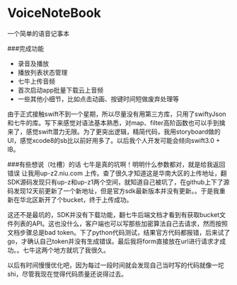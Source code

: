 # VoiceNoteBook
一个简单的语音记事本

###完成功能
* 录音及播放
* 播放列表状态管理
* 七牛上传音频
* 首次启动app批量下载云上音频
* 一些其他小细节，比如点击动画、按键时间短做废弃处理等

由于正式接触swift不到一个星期，所以尽量没有用第三方库，只用了swiftyJson和七牛的库。写下来感觉对语法基本熟悉，对map、filter高阶函数也可以手到擒来了，感觉swift潜力无限。为了更突出逻辑，精简代码，我用storyboard做的UI，感觉xcode8的sb比以前好用多了。以后我个人开发可能会倾向swift3.0 + IB。

###有些想说（吐槽）的话
七牛是真的坑啊！明明什么参数都对，就是给我返回错误 让我用up-z2.niu.com 上传。查了很久才知道这是华南大区的上传地址，翻SDK源码发现只有up-z和up-z1两个空间，就知道自己被坑了，在github上下了源码发现12天前更新了一个新地址，但是官方sdk最新版本并没有更新。。于是我重新在华北区新开了个bucket，终于上传成功。

这还不是最坑的，SDK并没有下载功能，翻七牛后端文档才看到有获取bucket文件列表的API。这也没什么，客户端也可以写那些加密算法自己去请求，然而按照文档步骤总是bad token。下了python代码测试，结果官方代码都报错，后来试了go，才确认自己token并没有生成错误。最后我将form直接放在url进行请求才成功。。七牛这两个地方就坑了我很久。

以后有时间慢慢优化吧，因为每过一段时间就会发现自己当时写的代码就像一坨shi，尽管我现在觉得代码质量还说得过去。
